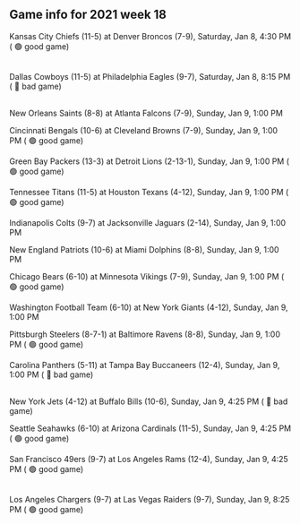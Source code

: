 ## Game info for 2021 week 18
Kansas City Chiefs (11-5) at Denver Broncos (7-9), Saturday, Jan 8, 4:30 PM (	:green_circle: good game)

<br/>Dallas Cowboys (11-5) at Philadelphia Eagles (9-7), Saturday, Jan 8, 8:15 PM (	:red_circle: bad game)

<br/>New Orleans Saints (8-8) at Atlanta Falcons (7-9), Sunday, Jan 9, 1:00 PM

Cincinnati Bengals (10-6) at Cleveland Browns (7-9), Sunday, Jan 9, 1:00 PM (	:green_circle: good game)

Green Bay Packers (13-3) at Detroit Lions (2-13-1), Sunday, Jan 9, 1:00 PM (	:green_circle: good game)

Tennessee Titans (11-5) at Houston Texans (4-12), Sunday, Jan 9, 1:00 PM (	:green_circle: good game)

Indianapolis Colts (9-7) at Jacksonville Jaguars (2-14), Sunday, Jan 9, 1:00 PM

New England Patriots (10-6) at Miami Dolphins (8-8), Sunday, Jan 9, 1:00 PM

Chicago Bears (6-10) at Minnesota Vikings (7-9), Sunday, Jan 9, 1:00 PM (	:green_circle: good game)

Washington Football Team (6-10) at New York Giants (4-12), Sunday, Jan 9, 1:00 PM

Pittsburgh Steelers (8-7-1) at Baltimore Ravens (8-8), Sunday, Jan 9, 1:00 PM (	:green_circle: good game)

Carolina Panthers (5-11) at Tampa Bay Buccaneers (12-4), Sunday, Jan 9, 1:00 PM (	:red_circle: bad game)

<br/>New York Jets (4-12) at Buffalo Bills (10-6), Sunday, Jan 9, 4:25 PM (	:red_circle: bad game)

Seattle Seahawks (6-10) at Arizona Cardinals (11-5), Sunday, Jan 9, 4:25 PM (	:green_circle: good game)

San Francisco 49ers (9-7) at Los Angeles Rams (12-4), Sunday, Jan 9, 4:25 PM (	:green_circle: good game)

<br/>Los Angeles Chargers (9-7) at Las Vegas Raiders (9-7), Sunday, Jan 9, 8:25 PM (	:green_circle: good game)

